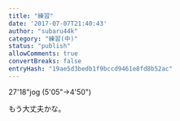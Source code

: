 ```yaml
---
title: "練習"
date: '2017-07-07T21:40:43'
author: "subaru44k"
category: "練習(中)"
status: "publish"
allowComments: true
convertBreaks: false
entryHash: "19ae5d3bedb1f9bccd9461e8fd8b52ac"
---
```

27'18"jog
(5'05"→4'50")

もう大丈夫かな。
